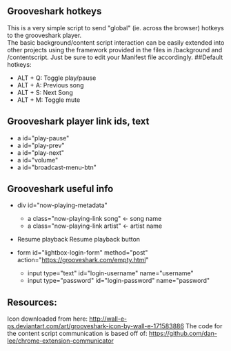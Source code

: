 ## Grooveshark hotkeys
This is a very simple script to send "global" (ie. across the browser) hotkeys to the grooveshark player.<br>
The basic background/content script interaction can be easily extended into other projects using the framework provided in the files in /background and /contentscript. Just be sure to edit your Manifest file accordingly.
##Default hotkeys:
* ALT + Q: Toggle play/pause
* ALT + A: Previous song
* ALT + S: Next Song
* ALT + M: Toggle mute

## Grooveshark player link ids, text

* a id="play-pause" <Play>
* a id="play-prev" <Previous Song>
* a id="play-next" <Next Song>
* a id="volume" <Sound Volume. Click to Mute.>
* a id="broadcast-menu-btn" <Start Broadcasting>

## Grooveshark useful info

* div id="now-playing-metadata"
  * a class="now-playing-link song" <- song name
  * a class="now-playing-link artist" <- artist name

* <a class="btn btn-large submit btn-primary" data-translate-text="LB_INTERACTION_TIME_HERE">Resume playback</a> Resume playback button

* form id="lightbox-login-form" method="post" action="https://grooveshark.com/empty.html"
  * input type="text" id="login-username" name="username"
  * input type="password" id="login-password" name="password"

## Resources:
Icon downloaded from here: <http://wall-e-ps.deviantart.com/art/grooveshark-icon-by-wall-e-171583886>
The code for the content script communication is based off of: <https://github.com/dan-lee/chrome-extension-communicator>
